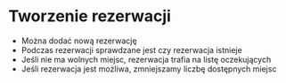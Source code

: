 # Tworzenie rezerwacji
- Można dodać nową rezerwację
- Podczas rezerwacji sprawdzane jest czy rezerwacja istnieje
- Jeśli nie ma wolnych miejsc, rezerwacja trafia na listę oczekujących
- Jeśli rezerwacja jest możliwa, zmniejszamy liczbę dostępnych miejsc